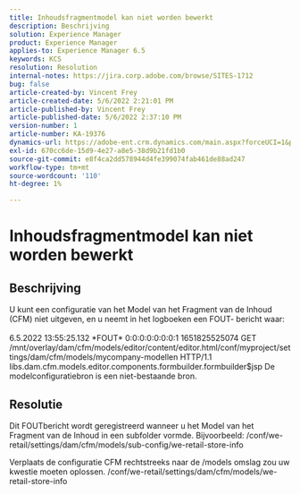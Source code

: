 ```yaml
---
title: Inhoudsfragmentmodel kan niet worden bewerkt
description: Beschrijving
solution: Experience Manager
product: Experience Manager
applies-to: Experience Manager 6.5
keywords: KCS
resolution: Resolution
internal-notes: https://jira.corp.adobe.com/browse/SITES-1712
bug: false
article-created-by: Vincent Frey
article-created-date: 5/6/2022 2:21:01 PM
article-published-by: Vincent Frey
article-published-date: 5/6/2022 2:37:10 PM
version-number: 1
article-number: KA-19376
dynamics-url: https://adobe-ent.crm.dynamics.com/main.aspx?forceUCI=1&pagetype=entityrecord&etn=knowledgearticle&id=c91330bb-47cd-ec11-a7b5-6045bd00db25
exl-id: 670cc6de-15d9-4e27-a8e5-38d9b21fd1b0
source-git-commit: e8f4ca2dd578944d4fe399074fab461de88ad247
workflow-type: tm+mt
source-wordcount: '110'
ht-degree: 1%

---
```


# Inhoudsfragmentmodel kan niet worden bewerkt

## Beschrijving


U kunt een configuratie van het Model van het Fragment van de Inhoud (CFM) niet uitgeven, en u neemt in het logboeken een FOUT- bericht waar:
<br><br>6.5.2022 13:55:25.132 \*FOUT\* 0:0:0:0:0:0:0:1 1651825525074 GET /mnt/overlay/dam/cfm/models/editor/content/editor.html/conf/myproject/settings/dam/cfm/models/mycompany-modellen HTTP/1.1 libs.dam.cfm.models.editor.components.formbuilder.formbuilder$jsp De modelconfiguratiebron is een niet-bestaande bron.<br>

## Resolutie


Dit FOUTbericht wordt geregistreerd wanneer u het Model van het Fragment van de Inhoud in een subfolder vormde.
Bijvoorbeeld: /conf/we-retail/settings/dam/cfm/models/sub-config/we-retail-store-info 

Verplaats de configuratie CFM rechtstreeks naar de /models omslag zou uw kwestie moeten oplossen.
/conf/we-retail/settings/dam/cfm/models/we-retail-store-info
